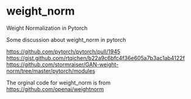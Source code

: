 # weight_norm

Weight Normalization in Pytorch

Some discussion about weight_norm in pytorch

https://github.com/pytorch/pytorch/pull/1945        
https://gist.github.com/rtqichen/b22a9c6bfc4f36e605a7b3ac1ab4122f           
https://github.com/stormraiser/GAN-weight-norm/tree/master/pytorch/modules


The orginal code for weight_norm is from  https://github.com/openai/weightnorm

